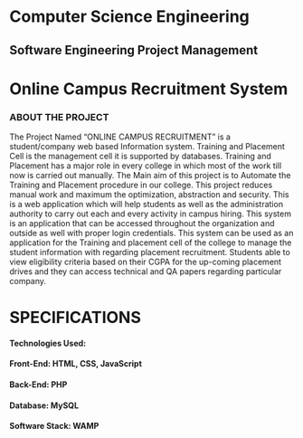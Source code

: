 # Computer Science Engineering

## Software Engineering Project Management

# Online Campus Recruitment System

### ABOUT THE PROJECT

The Project Named “ONLINE CAMPUS RECRUITMENT” is a student/company web based Information system. 
Training and Placement Cell is the management cell it is 
supported by databases. Training and Placement has a major role in every college in which 
most of the work till now is carried out manually. The Main aim of this project is to 
Automate the Training and Placement procedure in our college. This project reduces manual 
work and maximum the optimization, abstraction and security. This is a web application 
which will help students as well as the administration authority to carry out each and every 
activity in campus hiring.
 This system is an application that can be accessed throughout the organization and 
outside as well with proper login credentials. This system can be used as an application for 
the Training and placement cell of the college to manage the student information with 
regarding placement recruitment.
 Students able to view eligibility criteria based on their CGPA for the up-coming 
placement drives and they can access technical and QA papers regarding particular 
company.




# SPECIFICATIONS

#### Technologies Used:

#### Front-End: HTML, CSS, JavaScript

#### Back-End: PHP

#### Database: MySQL

#### Software Stack: WAMP




